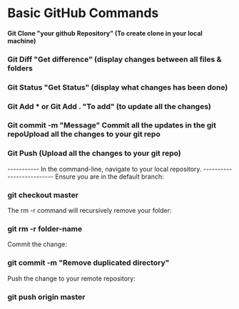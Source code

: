 # Basic GitHub Commands

#### Git Clone "your github Repository" (To create clone in your local machine)
### Git Diff "Get difference" (display changes between all files & folders
### Git Status "Get Status" (display what changes has been done)
### Git Add * or Git Add . "To add" (to update all the changes)
### Git commit -m "Message" Commit all the updates in the git repoUpload all the changes to your git repo
### Git Push (Upload all the changes to your git repo)

----------- In the command-line, navigate to your local repository. --------------------------
Ensure you are in the default branch:
### git checkout master
The rm -r command will recursively remove your folder:
### git rm -r folder-name
Commit the change:
### git commit -m "Remove duplicated directory"
Push the change to your remote repository:
### git push origin master
